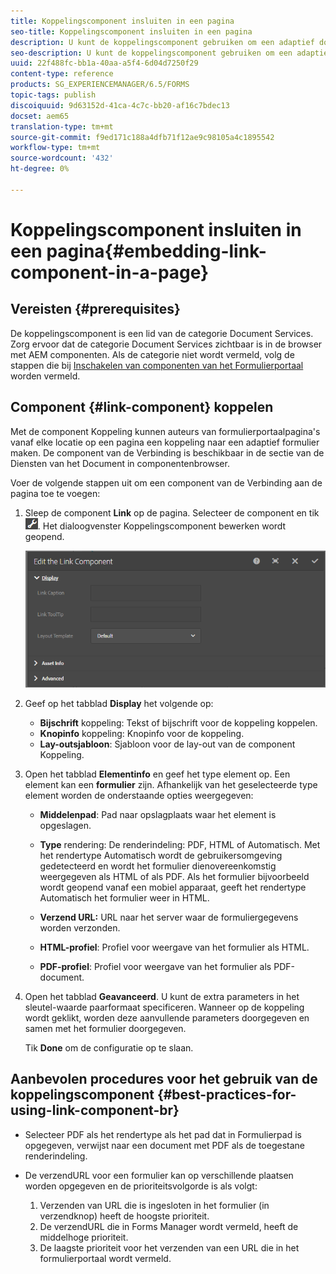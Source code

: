 ```yaml
---
title: Koppelingscomponent insluiten in een pagina
seo-title: Koppelingscomponent insluiten in een pagina
description: U kunt de koppelingscomponent gebruiken om een adaptief document of een adaptief formulier van een willekeurige pagina te koppelen.
seo-description: U kunt de koppelingscomponent gebruiken om een adaptief document of een adaptief formulier van een willekeurige pagina te koppelen.
uuid: 22f488fc-bb1a-40aa-a5f4-6d04d7250f29
content-type: reference
products: SG_EXPERIENCEMANAGER/6.5/FORMS
topic-tags: publish
discoiquuid: 9d63152d-41ca-4c7c-bb20-af16c7bdec13
docset: aem65
translation-type: tm+mt
source-git-commit: f9ed171c188a4dfb71f12ae9c98105a4c1895542
workflow-type: tm+mt
source-wordcount: '432'
ht-degree: 0%

---
```



# Koppelingscomponent insluiten in een pagina{#embedding-link-component-in-a-page}

## Vereisten {#prerequisites}

De koppelingscomponent is een lid van de categorie Document Services. Zorg ervoor dat de categorie Document Services zichtbaar is in de browser met AEM componenten. Als de categorie niet wordt vermeld, volg de stappen die bij [Inschakelen van componenten van het Formulierportaal](/help/forms/using/enabling-forms-portal-components.md) worden vermeld.

## Component {#link-component} koppelen

Met de component Koppeling kunnen auteurs van formulierportaalpagina&#39;s vanaf elke locatie op een pagina een koppeling naar een adaptief formulier maken. De component van de Verbinding is beschikbaar in de sectie van de Diensten van het Document in componentenbrowser.

Voer de volgende stappen uit om een component van de Verbinding aan de pagina toe te voegen:

1. Sleep de component **Link** op de pagina. Selecteer de component en tik ![cmppr](assets/cmppr.png). Het dialoogvenster Koppelingscomponent bewerken wordt geopend.

   ![edit-link-component](assets/edit-link-component.png)

1. Geef op het tabblad **Display** het volgende op:

   * **Bijschrift** koppeling: Tekst of bijschrift voor de koppeling koppelen.
   * **Knopinfo** koppeling: Knopinfo voor de koppeling.
   * **Lay-outsjabloon**: Sjabloon voor de lay-out van de component Koppeling.

1. Open het tabblad **Elementinfo** en geef het type element op. Een element kan een **formulier** zijn. Afhankelijk van het geselecteerde type element worden de onderstaande opties weergegeven:

   * **Middelenpad**: Pad naar opslagplaats waar het element is opgeslagen.

   * **Type** rendering: De renderindeling: PDF, HTML of Automatisch. Met het rendertype Automatisch wordt de gebruikersomgeving gedetecteerd en wordt het formulier dienovereenkomstig weergegeven als HTML of als PDF. Als het formulier bijvoorbeeld wordt geopend vanaf een mobiel apparaat, geeft het rendertype Automatisch het formulier weer in HTML.
   * **Verzend URL:**  URL naar het server waar de formuliergegevens worden verzonden.
   * **HTML-profiel**: Profiel voor weergave van het formulier als HTML.
   * **PDF-profiel**: Profiel voor weergave van het formulier als PDF-document.

1. Open het tabblad **Geavanceerd**. U kunt de extra parameters in het sleutel-waarde paarformaat specificeren. Wanneer op de koppeling wordt geklikt, worden deze aanvullende parameters doorgegeven en samen met het formulier doorgegeven.

   Tik **Done** om de configuratie op te slaan.

## Aanbevolen procedures voor het gebruik van de koppelingscomponent {#best-practices-for-using-link-component-br}

* Selecteer PDF als het rendertype als het pad dat in Formulierpad is opgegeven, verwijst naar een document met PDF als de toegestane renderindeling.
* De verzendURL voor een formulier kan op verschillende plaatsen worden opgegeven en de prioriteitsvolgorde is als volgt:

   1. Verzenden van URL die is ingesloten in het formulier (in verzendknop) heeft de hoogste prioriteit.
   1. De verzendURL die in Forms Manager wordt vermeld, heeft de middelhoge prioriteit.
   1. De laagste prioriteit voor het verzenden van een URL die in het formulierportaal wordt vermeld.
